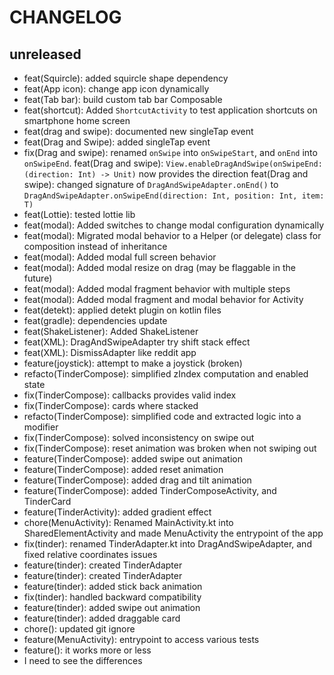# CHANGELOG

## unreleased

- feat(Squircle): added squircle shape dependency
- feat(App icon): change app icon dynamically
- feat(Tab bar): build custom tab bar Composable
- feat(shortcut): Added `ShortcutActivity` to test application shortcuts on smartphone home screen
- feat(drag and swipe): documented new singleTap event
- feat(Drag and Swipe): added singleTap event
- fix(Drag and swipe): renamed `onSwipe` into `onSwipeStart`, and `onEnd` into `onSwipeEnd`. feat(Drag and swipe): `View.enableDragAndSwipe(onSwipeEnd:(direction: Int) -> Unit)` now provides the direction feat(Drag and swipe): changed signature of `DragAndSwipeAdapter.onEnd()` to `DragAndSwipeAdapter.onSwipeEnd(direction: Int, position: Int, item: T)`
- feat(Lottie): tested lottie lib
- feat(modal): Added switches to change modal configuration dynamically
- feat(modal): Migrated modal behavior to a Helper (or delegate) class for composition instead of inheritance
- feat(modal): Added modal full screen behavior
- feat(modal): Added modal resize on drag (may be flaggable in the future)
- feat(modal): Added modal fragment behavior with multiple steps
- feat(modal): Added modal fragment and modal behavior for Activity
- feat(detekt): applied detekt plugin on kotlin files
- feat(gradle): dependencies update
- feat(ShakeListener): Added ShakeListener
- feat(XML): DragAndSwipeAdapter try shift stack effect
- feat(XML): DismissAdapter like reddit app
- feature(joystick): attempt to make a joystick (broken)
- refacto(TinderCompose): simplified zIndex computation and enabled state
- fix(TinderCompose): callbacks provides valid index
- fix(TinderCompose): cards where stacked
- refacto(TinderCompose): simplified code and extracted logic into a modifier
- fix(TinderCompose): solved inconsistency on swipe out
- fix(TinderCompose): reset animation was broken when not swiping out
- feature(TinderCompose): added swipe out animation
- feature(TinderCompose): added reset animation
- feature(TinderCompose): added drag and tilt animation
- feature(TinderCompose): added TinderComposeActivity, and TinderCard
- feature(TinderActivity): added gradient effect
- chore(MenuActivity): Renamed MainActivity.kt into SharedElementActivity and made MenuActivity the entrypoint of the app
- fix(tinder): renamed TinderAdapter.kt into DragAndSwipeAdapter, and fixed relative coordinates issues
- feature(tinder): created TinderAdapter
- feature(tinder): created TinderAdapter
- feature(tinder): added stick back animation
- fix(tinder): handled backward compatibility
- feature(tinder): added swipe out animation
- feature(tinder): added draggable card
- chore(): updated git ignore
- feature(MenuActivity): entrypoint to access various tests
- feature(): it works more or less
- I need to see the differences
